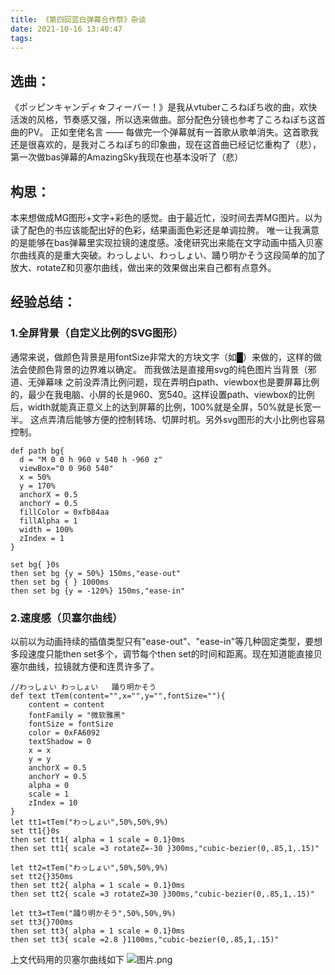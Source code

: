```yaml
---
title: 《第四回蓝白弹幕合作祭》杂谈
date: 2021-10-16 13:40:47
tags:
---
```


## 选曲：
  《ポッピンキャンディ☆フィーバー！》是我从vtuberころねぽち收的曲，欢快活泼的风格，节奏感又强，所以选来做曲。部分配色分镜也参考了ころねぽち这首曲的PV。
    正如奎佬名言 —— 每做完一个弹幕就有一首歌从歌单消失。这首歌我还是很喜欢的，是我对ころねぽち的印象曲，现在这首曲已经记忆重构了（悲），第一次做bas弹幕的AmazingSky我现在也基本没听了（悲）

## 构思：
本来想做成MG图形+文字+彩色的感觉。由于最近忙，没时间去弄MG图片。以为读了配色的书应该能配出好的色彩，结果画面色彩还是单调拉胯。
唯一让我满意的是能够在bas弹幕里实现拉镜的速度感。凌佬研究出来能在文字动画中插入贝塞尔曲线真的是重大突破。わっしょい、わっしょい、踊り明かそう这段简单的加了放大、rotateZ和贝塞尔曲线，做出来的效果做出来自己都有点意外。

## 经验总结：
### 1.全屏背景（自定义比例的SVG图形）
通常来说，做颜色背景是用fontSize非常大的方块文字（如█）来做的，这样的做法会使颜色背景的边界难以确定。
而我做法是直接用svg的纯色图片当背景（邪道、无弹幕味
之前没弄清比例问题，现在弄明白path、viewbox也是要屏幕比例的，最少在我电脑、小屏的长是960、宽540。这样设置path、viewbox的比例后，width就能真正意义上的达到屏幕的比例，100%就是全屏，50%就是长宽一半。
这点弄清后能够方便的控制转场、切屏时机。另外svg图形的大小比例也容易控制。
```language
def path bg{
  d = "M 0 0 h 960 v 540 h -960 z"
  viewBox="0 0 960 540" 
  x = 50% 
  y = 170% 
  anchorX = 0.5
  anchorY = 0.5
  fillColor = 0xfb84aa
  fillAlpha = 1 
  width = 100%
  zIndex = 1 
}

set bg{ }0s 
then set bg {y = 50%} 150ms,"ease-out"
then set bg { } 1000ms
then set bg {y = -120%} 150ms,"ease-in"
```
### 2.速度感（贝塞尔曲线）
以前以为动画持续的插值类型只有"ease-out"、"ease-in"等几种固定类型，要想多段速度只能then set多个，调节每个then set的时间和距离。现在知道能直接贝塞尔曲线，拉镜就方便和连贯许多了。
```language
//わっしょい わっしょい   踊り明かそう
def text tTem(content="",x="",y="",fontSize=""){
    content = content
    fontFamily = "微软雅黑"
    fontSize = fontSize
    color = 0xFA6092
    textShadow = 0
    x = x
    y = y
    anchorX = 0.5
    anchorY = 0.5
    alpha = 0
    scale = 1
    zIndex = 10
}
let tt1=tTem("わっしょい",50%,50%,9%)
set tt1{}0s
then set tt1{ alpha = 1 scale = 0.1}0ms
then set tt1{ scale =3 rotateZ=-30 }300ms,"cubic-bezier(0,.85,1,.15)"

let tt2=tTem("わっしょい",50%,50%,9%)
set tt2{}350ms
then set tt2{ alpha = 1 scale = 0.1}0ms
then set tt2{ scale =3 rotateZ=30 }300ms,"cubic-bezier(0,.85,1,.15)"

let tt3=tTem("踊り明かそう",50%,50%,9%)
set tt3{}700ms
then set tt3{ alpha = 1 scale = 0.1}0ms
then set tt3{ scale =2.8 }1100ms,"cubic-bezier(0,.85,1,.15)"

```
上文代码用的贝塞尔曲线如下
![图片.png](http://47.115.4.57:8090/upload/2021/01/%E5%9B%BE%E7%89%87-0313951566c0463dac4acadad2755a0b.png)



